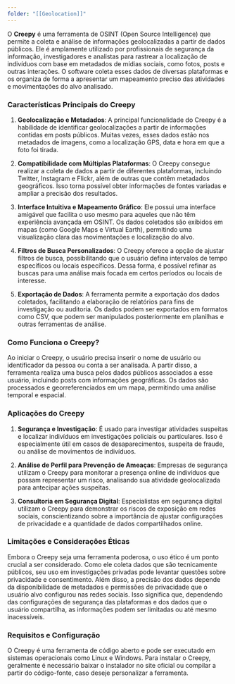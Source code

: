 ```yaml
---
folder: "[[Geolocation]]"
---
```

O **Creepy** é uma ferramenta de OSINT (Open Source Intelligence) que permite a coleta e análise de informações geolocalizadas a partir de dados públicos. Ele é amplamente utilizado por profissionais de segurança da informação, investigadores e analistas para rastrear a localização de indivíduos com base em metadados de mídias sociais, como fotos, posts e outras interações. O software coleta esses dados de diversas plataformas e os organiza de forma a apresentar um mapeamento preciso das atividades e movimentações do alvo analisado.

### Características Principais do Creepy

1. **Geolocalização e Metadados**: A principal funcionalidade do Creepy é a habilidade de identificar geolocalizações a partir de informações contidas em posts públicos. Muitas vezes, esses dados estão nos metadados de imagens, como a localização GPS, data e hora em que a foto foi tirada.

2. **Compatibilidade com Múltiplas Plataformas**: O Creepy consegue realizar a coleta de dados a partir de diferentes plataformas, incluindo Twitter, Instagram e Flickr, além de outras que contêm metadados geográficos. Isso torna possível obter informações de fontes variadas e ampliar a precisão dos resultados.

3. **Interface Intuitiva e Mapeamento Gráfico**: Ele possui uma interface amigável que facilita o uso mesmo para aqueles que não têm experiência avançada em OSINT. Os dados coletados são exibidos em mapas (como Google Maps e Virtual Earth), permitindo uma visualização clara das movimentações e localização do alvo.

4. **Filtros de Busca Personalizados**: O Creepy oferece a opção de ajustar filtros de busca, possibilitando que o usuário defina intervalos de tempo específicos ou locais específicos. Dessa forma, é possível refinar as buscas para uma análise mais focada em certos períodos ou locais de interesse.

5. **Exportação de Dados**: A ferramenta permite a exportação dos dados coletados, facilitando a elaboração de relatórios para fins de investigação ou auditoria. Os dados podem ser exportados em formatos como CSV, que podem ser manipulados posteriormente em planilhas e outras ferramentas de análise.

### Como Funciona o Creepy?

Ao iniciar o Creepy, o usuário precisa inserir o nome de usuário ou identificador da pessoa ou conta a ser analisada. A partir disso, a ferramenta realiza uma busca pelos dados públicos associados a esse usuário, incluindo posts com informações geográficas. Os dados são processados e georreferenciados em um mapa, permitindo uma análise temporal e espacial.

### Aplicações do Creepy

1. **Segurança e Investigação**: É usado para investigar atividades suspeitas e localizar indivíduos em investigações policiais ou particulares. Isso é especialmente útil em casos de desaparecimentos, suspeita de fraude, ou análise de movimentos de indivíduos.

2. **Análise de Perfil para Prevenção de Ameaças**: Empresas de segurança utilizam o Creepy para monitorar a presença online de indivíduos que possam representar um risco, analisando sua atividade geolocalizada para antecipar ações suspeitas.

3. **Consultoria em Segurança Digital**: Especialistas em segurança digital utilizam o Creepy para demonstrar os riscos de exposição em redes sociais, conscientizando sobre a importância de ajustar configurações de privacidade e a quantidade de dados compartilhados online.

### Limitações e Considerações Éticas

Embora o Creepy seja uma ferramenta poderosa, o uso ético é um ponto crucial a ser considerado. Como ele coleta dados que são tecnicamente públicos, seu uso em investigações privadas pode levantar questões sobre privacidade e consentimento. Além disso, a precisão dos dados depende da disponibilidade de metadados e permissões de privacidade que o usuário alvo configurou nas redes sociais. Isso significa que, dependendo das configurações de segurança das plataformas e dos dados que o usuário compartilha, as informações podem ser limitadas ou até mesmo inacessíveis.

### Requisitos e Configuração

O Creepy é uma ferramenta de código aberto e pode ser executado em sistemas operacionais como Linux e Windows. Para instalar o Creepy, geralmente é necessário baixar o instalador no site oficial ou compilar a partir do código-fonte, caso deseje personalizar a ferramenta.
